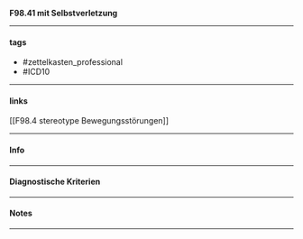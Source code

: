 __F98.41 mit Selbstverletzung__

___________________________________________
#### tags

- #zettelkasten_professional
- #ICD10 
___________________________________________
#### links

[[F98.4 stereotype Bewegungsstörungen]]

___________________________________________
#### Info

___________________________________________
#### Diagnostische Kriterien

___________________________________________
#### Notes

___________________________________________

